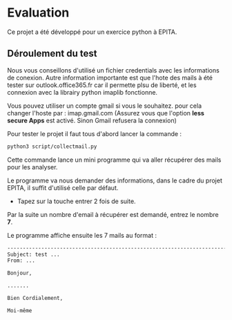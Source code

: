 # Evaluation
Ce projet a été développé pour un exercice python à EPITA.

## Déroulement du test

Nous vous conseillons d'utilisé un fichier credentials avec les informations de conexion. Autre information importante est que l'hote des mails à été tester sur outlook.office365.fr car il permette plsu de liberté, et les connexion avec la librairy python imaplib fonctionne.

Vous pouvez utiliser un compte gmail si vous le souhaitez. pour cela changer l'hoste par : imap.gmail.com (Assurez vous que l'option **less secure Apps** est activé. Sinon Gmail refusera la connexion)

Pour tester le projet il faut tous d'abord lancer la commande :
```bash
python3 script/collectmail.py
```

Cette commande lance un mini programme qui va aller récupérer des mails pour les analyser.

Le programme va nous demander des informations, dans le cadre du projet EPITA, il suffit d'utilisé celle par défaut.

* Tapez sur la touche entrer 2 fois de suite.

Par la suite un nombre d'email à récupérer est demandé, entrez le nombre **7**.

Le programme affiche ensuite les 7 mails au format :

```bash
----------------------------------------------------------------------------------------------------
Subject: test ...
From: ...

Bonjour,

.......

Bien Cordialement,

Moi-même
```

